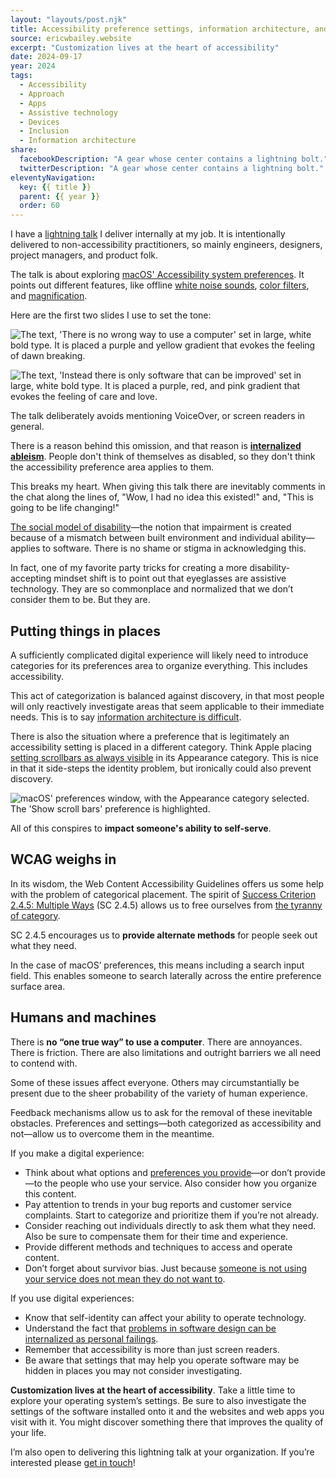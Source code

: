 ```yaml
---
layout: "layouts/post.njk"
title: Accessibility preference settings, information architecture, and internalized ableism
source: ericwbailey.website
excerpt: "Customization lives at the heart of accessibility"
date: 2024-09-17
year: 2024
tags:
  - Accessibility
  - Approach
  - Apps
  - Assistive technology
  - Devices
  - Inclusion
  - Information architecture
share:
  facebookDescription: "A gear whose center contains a lightning bolt."
  twitterDescription: "A gear whose center contains a lightning bolt."
eleventyNavigation:
  key: {{ title }}
  parent: {{ year }}
  order: 60
---
```


I have a [lightning talk](https://en.wikipedia.org/wiki/Lightning_talk) I deliver internally at my job. It is intentionally delivered to non-accessibility practitioners, so mainly engineers, designers, project managers, and product folk.

The talk is about exploring [macOS' Accessibility system preferences](https://support.apple.com/guide/mac-help/change-accessibility-settings-mchlp1400/mac). It points out different features, like offline [white noise sounds](https://www.macworld.com/article/819085/how-to-play-soothing-white-noise-in-macos-ventura.html), [color filters](https://support.apple.com/guide/mac-help/change-display-settings-for-accessibility-unac089/mac#mchl9c340ea4), and [magnification](https://support.apple.com/guide/mac-help/change-zoom-settings-for-accessibility-mh40579/mac).

Here are the first two slides I use to set the tone:

<img
  alt="The text, 'There is no wrong way to use a computer' set in large, white bold type. It is placed a purple and yellow gradient that evokes the feeling of dawn breaking."
  loading="lazy"
  src="{{ '/img/posts/accessibility-preference-settings-information-architecture-and-internalized-ableism/slide-there-is-no-wrong-way-to-use-a-computer.png' | url }}" />

<img
  alt="The text, 'Instead there is only software that can be improved' set in large, white bold type. It is placed a purple, red, and pink gradient that evokes the feeling of care and love."
  loading="lazy"
  src="{{ '/img/posts/accessibility-preference-settings-information-architecture-and-internalized-ableism/slide-instead-there-is-only-software-that-can-be-improved.png' | url }}" />

The talk deliberately avoids mentioning VoiceOver, or screen readers in general.

There is a reason behind this omission, and that reason is <strong>[internalized ableism](https://en.m.wikipedia.org/wiki/Internalized_ableism)</strong>. People don't think of themselves as disabled, so they don't think the accessibility preference area applies to them.

This breaks my heart. When giving this talk there are inevitably comments in the chat along the lines of, "Wow, I had no idea this existed!" and, "This is going to be life changing!"

[The social model of disability](https://www.thesocialcreatures.org/thecreaturetimes/the-social-model-of-disability)—the notion that impairment is created because of a mismatch between built environment and individual ability—applies to software. There is no shame or stigma in acknowledging this.

In fact, one of my favorite party tricks for creating a more disability-accepting mindset shift is to point out that eyeglasses are assistive technology. They are so commonplace and normalized that we don’t consider them to be. But they are.

## Putting things in places

A sufficiently complicated digital experience will likely need to introduce categories for its preferences area to organize everything. This includes accessibility.

This act of categorization is balanced against discovery, in that most people will only reactively investigate areas that seem applicable to their immediate needs. This is to say [information architecture is difficult](https://thoughtbot.com/blog/consider-the-tomato).

There is also the situation where a preference that is legitimately an accessibility setting is placed in a different category. Think Apple placing [setting scrollbars as always visible](https://support.apple.com/en-tm/guide/mac-help/mchlp1225/14.0/mac/14.0) in its Appearance category. This is nice in that it side-steps the identity problem, but ironically could also prevent discovery.

<img
  alt="macOS' preferences window, with the Appearance category selected. The 'Show scroll bars' preference is highlighted."
  loading="lazy"
  src="{{ '/img/posts/accessibility-preference-settings-information-architecture-and-internalized-ableism/macos-preferences-scrollbars.png' | url }}" />

All of this conspires to <strong>impact someone's ability to self-serve</strong>.

## WCAG weighs in

In its wisdom, the Web Content Accessibility Guidelines offers us some help with the problem of categorical placement. The spirit of [Success Criterion 2.4.5: Multiple Ways](https://www.w3.org/WAI/WCAG21/Understanding/multiple-ways.html) (<abbr>SC 2.4.5</abbr>) allows us to free ourselves from [the tyranny of category](https://scottberkun.com/2012/the-tyranny-of-category/).

SC 2.4.5 encourages us to <strong>provide alternate methods</strong> for people seek out what they need.

In the case of macOS’ preferences, this means including a search input field. This enables someone to search laterally across the entire preference surface area.

## Humans and machines

There is <strong>no “one true way” to use a computer</strong>. There are annoyances. There is friction. There are also limitations and outright barriers we all need to contend with.

Some of these issues affect everyone. Others may circumstantially be present due to the sheer probability of the variety of human experience.

Feedback mechanisms allow us to ask for the removal of these inevitable obstacles. Preferences and settings—both categorized as accessibility and not—allow us to overcome them in the meantime.

If you make a digital experience:

- Think about what options and [preferences you provide](https://ericwbailey.website/published/github-now-has-a-setting-to-underline-links/)—or don’t provide—to the people who use your service. Also consider how you organize this content.
- Pay attention to trends in your bug reports and customer service complaints. Start to categorize and prioritize them if you’re not already.
- Consider reaching out individuals directly to ask them what they need. Also be sure to compensate them for their time and experience.
- Provide different methods and techniques to access and operate content.
- Don’t forget about survivor bias. Just because [someone is not using your service does not mean they do not want to](https://en.wikipedia.org/wiki/Survivorship_bias).

If you use digital experiences:

- Know that self-identity can affect your ability to operate technology.
- Understand the fact that [problems in software design can be internalized as personal failings](https://en.wikipedia.org/wiki/Social_rejection#Ball_toss_/_cyberball_experiments).
- Remember that accessibility is more than just screen readers.
- Be aware that settings that may help you operate software may be hidden in places you may not consider investigating.

<strong>Customization lives at the heart of accessibility</strong>. Take a little time to explore your operating system’s settings. Be sure to also investigate the settings of the software installed onto it and the websites and web apps you visit with it. You might discover something there that improves the quality of your life.

I’m also open to delivering this lightning talk at your organization. If you’re interested please <a href="https://ericwbailey.website/#section-contact">get in touch</a>!

